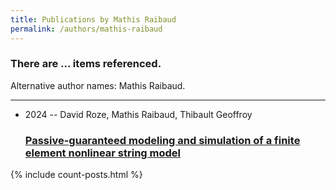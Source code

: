 ```yaml
---
title: Publications by Mathis Raibaud
permalink: /authors/mathis-raibaud
---
```


<h3 id="number-posts">There are ... items referenced.</h3>
<p id='info-authors'>Alternative author names: Mathis Raibaud.</p>
<hr />
<ul class="post-list">
<li><span class='post-meta'>2024 -- David Roze, Mathis Raibaud, Thibault Geoffroy</span><h3><a class='post-link' href="{{ site.baseurl }}/passive-guaranteed-modeling-and-simulation-of-a-finite-element-nonlinear-string-model">Passive-guaranteed modeling and simulation of a finite element nonlinear string model</a></h3></li>

</ul>
{% include count-posts.html %}
